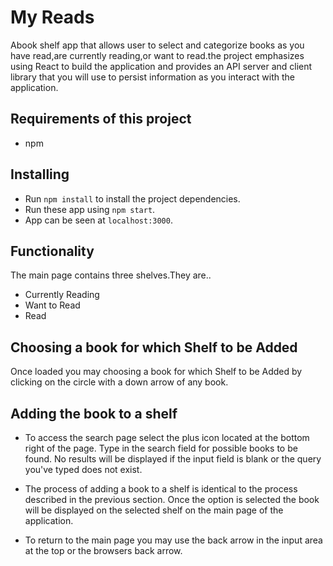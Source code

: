 # My Reads

Abook shelf app that allows user to select and categorize books as you have read,are currently reading,or want to read.the project emphasizes using React to build the application and provides an API server and client library that you will use to persist information as you interact with the application.

## Requirements of this project 
* npm

## Installing
* Run `npm install` to install the project dependencies.
* Run these app using `npm start`.
* App can be seen at `localhost:3000`.

## Functionality

The main page contains three shelves.They are..

* Currently Reading
* Want to Read
* Read


## Choosing a book for which Shelf to be Added

Once loaded you may choosing a book for which Shelf to be Added by clicking on the circle with a down arrow of any book.

## Adding the book to a shelf

* To access the search page select the plus icon located at the bottom right of the page. Type in the search field for possible books to be found. No results will be displayed if the input field is blank or the query you've typed does not exist.

* The process of adding a book to a shelf is identical to the process described in the previous section. Once the option is selected the book will be displayed on the selected shelf on the main page of the application.

* To return to the main page you may use the back arrow in the input area at the top or the browsers back arrow.
